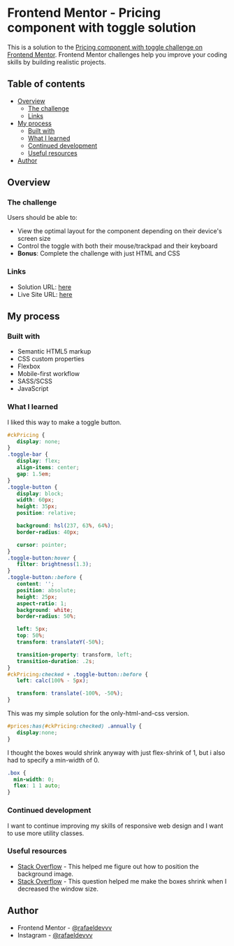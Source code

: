 # Frontend Mentor - Pricing component with toggle solution

This is a solution to the [Pricing component with toggle challenge on Frontend Mentor](https://www.frontendmentor.io/challenges/pricing-component-with-toggle-8vPwRMIC). Frontend Mentor challenges help you improve your coding skills by building realistic projects. 

## Table of contents

- [Overview](#overview)
  - [The challenge](#the-challenge)
  - [Links](#links)
- [My process](#my-process)
  - [Built with](#built-with)
  - [What I learned](#what-i-learned)
  - [Continued development](#continued-development)
  - [Useful resources](#useful-resources)
- [Author](#author)

## Overview

### The challenge

Users should be able to:

- View the optimal layout for the component depending on their device's screen size
- Control the toggle with both their mouse/trackpad and their keyboard
- **Bonus**: Complete the challenge with just HTML and CSS

### Links

- Solution URL: [here](https://github.com/rafaeldevvv/pricing-component-wtth-toggle)
- Live Site URL: [here]([https://your-live-site-url.com](https://rafaeldevvv.github.io/pricing-component-wtth-toggle/))

## My process

### Built with

- Semantic HTML5 markup
- CSS custom properties
- Flexbox
- Mobile-first workflow
- SASS/SCSS
- JavaScript

### What I learned

I liked this way to make a toggle button.
```scss
#ckPricing {
   display: none;
}
.toggle-bar {
   display: flex;
   align-items: center;
   gap: 1.5em;
}
.toggle-button {
   display: block;
   width: 60px;
   height: 35px;
   position: relative;

   background: hsl(237, 63%, 64%);
   border-radius: 40px;

   cursor: pointer;
}
.toggle-button:hover {
   filter: brightness(1.3);
}
.toggle-button::before {
   content: '';
   position: absolute;
   height: 25px;
   aspect-ratio: 1;
   background: white;
   border-radius: 50%;

   left: 5px;
   top: 50%;
   transform: translateY(-50%);

   transition-property: transform, left;
   transition-duration: .2s;
}
#ckPricing:checked + .toggle-button::before {
   left: calc(100% - 5px);

   transform: translate(-100%, -50%);
}
```

This was my simple solution for the only-html-and-css version.
```scss
#prices:has(#ckPricing:checked) .annually {
   display:none;
}
```

I thought the boxes would shrink anyway with just flex-shrink of 1, but i also had to specify a min-width of 0.
```scss
.box {
  min-width: 0;
  flex: 1 1 auto;
}
```

### Continued development
I want to continue improving my skills of responsive web design and I want to use more utility classes.

### Useful resources

- [Stack Overflow](https://stackoverflow.com/questions/31292187/background-position-percentage-not-working#:~:text=The%20why,100%25%3B%20is%20bottom%20right.) - This helped me figure out how to position the background image.
- [Stack Overflow](https://stackoverflow.com/questions/38382734/flex-items-not-shrinking-when-window-gets-smaller) - This question helped me make the boxes shrink when I decreased the window size.

## Author

- Frontend Mentor - [@rafaeldevvv](https://www.frontendmentor.io/profile/rafaeldevvv)
- Instagram - [@rafaeldevvv](https://www.instagram.com/rafaeldevvv)

